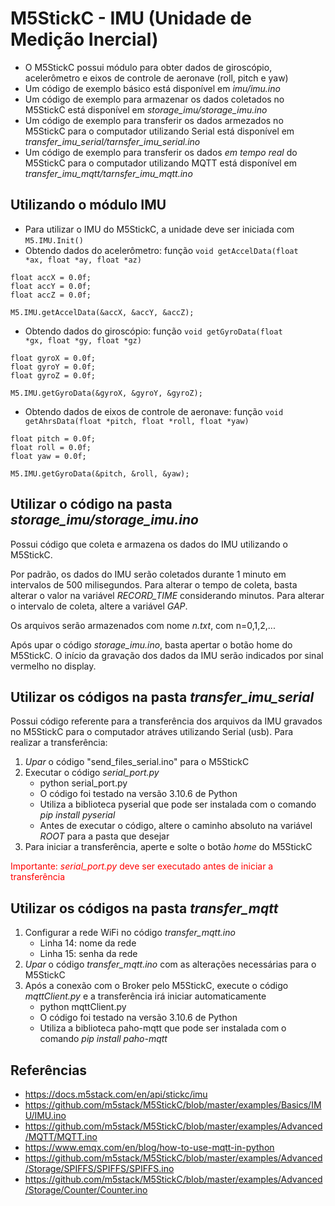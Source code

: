 # M5StickC - IMU (Unidade de Medição Inercial)
- O M5StickC possui módulo para obter dados de giroscópio, acelerômetro e eixos de controle de aeronave (roll, pitch e yaw)
- Um código de exemplo básico está disponível em *imu/imu.ino*
- Um código de exemplo para armazenar os dados coletados no M5StickC está disponível em *storage_imu/storage_imu.ino*
- Um código de exemplo para transferir os dados armezados no M5StickC para o computador utilizando Serial está disponível em *transfer_imu_serial/tarnsfer_imu_serial.ino*
- Um código de exemplo para transferir os dados *em tempo real* do M5StickC para o computador utilizando MQTT está disponível em *transfer_imu_mqtt/tarnsfer_imu_mqtt.ino*

## Utilizando o módulo IMU
- Para utilizar o IMU do M5StickC, a unidade deve ser iniciada com <code>M5.IMU.Init()</code>
- Obtendo dados do acelerômetro: função <code>void getAccelData(float *ax, float *ay, float *az)</code>
```
float accX = 0.0f;
float accY = 0.0f;
float accZ = 0.0f;

M5.IMU.getAccelData(&accX, &accY, &accZ);
```
- Obtendo dados do giroscópio: função <code>void getGyroData(float *gx, float *gy, float *gz)</code>
```
float gyroX = 0.0f;
float gyroY = 0.0f;
float gyroZ = 0.0f;

M5.IMU.getGyroData(&gyroX, &gyroY, &gyroZ);
```
- Obtendo dados de eixos de controle de aeronave: função <code>void getAhrsData(float *pitch, float *roll, float *yaw)</code>
```
float pitch = 0.0f;
float roll = 0.0f;
float yaw = 0.0f;

M5.IMU.getGyroData(&pitch, &roll, &yaw);
```

## Utilizar o código na pasta *storage_imu/storage_imu.ino*
Possui código que coleta e armazena os dados do IMU utilizando o M5StickC.

Por padrão, os dados do IMU serão coletados durante 1 minuto em intervalos de 500 milisegundos. Para alterar o tempo de coleta, basta alterar o valor na variável *RECORD_TIME* considerando minutos. Para alterar o intervalo de coleta, altere a variável *GAP*.

Os arquivos serão armazenados com nome *n.txt*, com n=0,1,2,...

Após upar o código *storage_imu.ino*, basta apertar o botão home do M5StickC. O início da gravação dos dados da IMU serão indicados por sinal vermelho no display.

## Utilizar os códigos na pasta *transfer_imu_serial*
Possui código referente para a transferência dos arquivos da IMU gravados no M5StickC para o computador atráves utilizando Serial (usb).
Para realizar a transferência:

1. *Upar* o código "send_files_serial.ino" para o M5StickC
2. Executar o código *serial_port.py*
    - python serial_port.py
    - O código foi testado na versão 3.10.6 de Python
    - Utiliza a biblioteca pyserial que pode ser instalada com o comando *pip install pyserial*
    - Antes de executar o código, altere o caminho absoluto na variável *ROOT* para a pasta que desejar
3. Para iniciar a transferência, aperte e solte o botão *home* do M5StickC

<span style="color: red">Importante: *serial_port.py* deve ser executado antes de iniciar a transferência</span>

## Utilizar os códigos na pasta *transfer_mqtt*
1. Configurar a rede WiFi no código *transfer_mqtt.ino*
    - Linha 14: nome da rede
    - Linha 15: senha da rede
2. *Upar* o código *transfer_mqtt.ino* com as alterações necessárias para o M5StickC
3. Após a conexão com o Broker pelo M5StickC, execute o código *mqttClient.py* e a transferência irá iniciar automaticamente
    - python mqttClient.py
    - O código foi testado na versão 3.10.6 de Python
    - Utiliza a biblioteca paho-mqtt que pode ser instalada com o comando *pip install paho-mqtt*



## Referências
- https://docs.m5stack.com/en/api/stickc/imu
- https://github.com/m5stack/M5StickC/blob/master/examples/Basics/IMU/IMU.ino
- https://github.com/m5stack/M5StickC/blob/master/examples/Advanced/MQTT/MQTT.ino
- https://www.emqx.com/en/blog/how-to-use-mqtt-in-python
- https://github.com/m5stack/M5StickC/blob/master/examples/Advanced/Storage/SPIFFS/SPIFFS/SPIFFS.ino
- https://github.com/m5stack/M5StickC/blob/master/examples/Advanced/Storage/Counter/Counter.ino